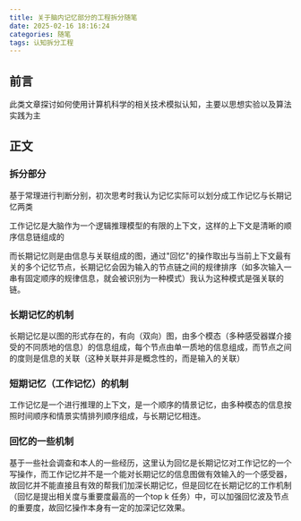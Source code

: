 ```yaml
---
title: 关于脑内记忆部分的工程拆分随笔
date: 2025-02-16 18:16:24
categories: 随笔
tags: 认知拆分工程
---
```


## 前言

此类文章探讨如何使用计算机科学的相关技术模拟认知，主要以思想实验以及算法实践为主

## 正文

### 拆分部分

基于常理进行判断分别，初次思考时我认为记忆实际可以划分成工作记忆与长期记忆两类

工作记忆是大脑作为一个逻辑推理模型的有限的上下文，这样的上下文是清晰的顺序信息链组成的

而长期记忆则是由信息与关联组成的图，通过"回忆"的操作取出与当前上下文最有关的多个记忆节点，长期记忆会因为输入的节点链之间的规律排序（如多次输入一串有固定顺序的规律信息，就会被识别为一种模式）我认为这种模式是强关联的链。

### 长期记忆的机制

长期记忆是以图的形式存在的，有向（双向）图，由多个模态（多种感受器媒介接受的不同质地的信息）的信息组成，每个节点由单一质地的信息组成，而节点之间的度则是信息的关联（这种关联并非是概念性的，而是输入的关联）

### 短期记忆（工作记忆）的机制

工作记忆是一个进行推理的上下文，是一个顺序的情景记忆，由多种模态的信息按照时间顺序和情景实情排列顺序组成，与长期记忆相连。

### 回忆的一些机制

基于一些社会调查和本人的一些经历，这里认为回忆是长期记忆对工作记忆的一个写操作，而工作记忆并不是一个能对长期记忆的信息图做有效输入的一个感受器，故回忆并不能直接且有效的帮我们加深长期记忆，但是回忆在长期记忆的工作机制（回忆是提出相关度与重要度最高的一个top k 任务）中，可以加强回忆波及节点的重要度，故回忆操作本身有一定的加深记忆效果。

